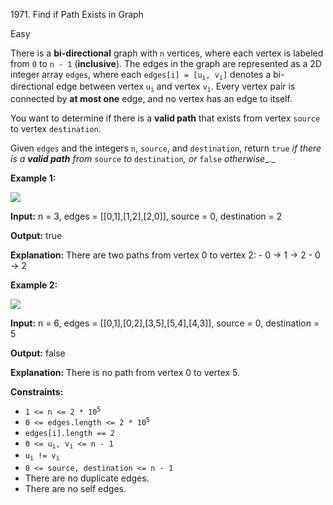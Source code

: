 1971\. Find if Path Exists in Graph

Easy

There is a **bi-directional** graph with `n` vertices, where each vertex is labeled from `0` to `n - 1` (**inclusive**). The edges in the graph are represented as a 2D integer array `edges`, where each <code>edges[i] = [u<sub>i</sub>, v<sub>i</sub>]</code> denotes a bi-directional edge between vertex <code>u<sub>i</sub></code> and vertex <code>v<sub>i</sub></code>. Every vertex pair is connected by **at most one** edge, and no vertex has an edge to itself.

You want to determine if there is a **valid path** that exists from vertex `source` to vertex `destination`.

Given `edges` and the integers `n`, `source`, and `destination`, return `true` _if there is a **valid path** from_ `source` _to_ `destination`_, or_ `false` _otherwise__._

**Example 1:**

![](https://leetcode-in-java.github.io/src/main/java/g1901_2000/s1971_find_if_path_exists_in_graph/validpath-ex1.png)

**Input:** n = 3, edges = [[0,1],[1,2],[2,0]], source = 0, destination = 2

**Output:** true

**Explanation:** There are two paths from vertex 0 to vertex 2: - 0 → 1 → 2 - 0 → 2

**Example 2:**

![](https://leetcode-in-java.github.io/src/main/java/g1901_2000/s1971_find_if_path_exists_in_graph/validpath-ex2.png)

**Input:** n = 6, edges = [[0,1],[0,2],[3,5],[5,4],[4,3]], source = 0, destination = 5

**Output:** false

**Explanation:** There is no path from vertex 0 to vertex 5.

**Constraints:**

*   <code>1 <= n <= 2 * 10<sup>5</sup></code>
*   <code>0 <= edges.length <= 2 * 10<sup>5</sup></code>
*   `edges[i].length == 2`
*   <code>0 <= u<sub>i</sub>, v<sub>i</sub> <= n - 1</code>
*   <code>u<sub>i</sub> != v<sub>i</sub></code>
*   `0 <= source, destination <= n - 1`
*   There are no duplicate edges.
*   There are no self edges.